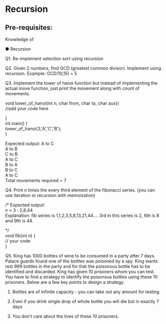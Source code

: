 # Recursion

## Pre-requisites: 

Knowledge of

●	Recursion

Q1. Re-implement selection sort using recursion

Q2.   Given 2 numbers, find GCD (greatest common divisor). Implement using recursion.  Example: GCD(10,15) = 5

Q3. Implement the tower of hanoi function but instead of implementing the actual move function, just print the movement along with count of movements. 

void tower_of_hanoi(int n, char from, char to, char aux){ <br />
   //add your code here <br />

} <br />
int main() { <br />
   tower_of_hanoi(3,'A','C','B'); <br />
} <br />

Expected output: 
A to C <br />
A to B <br />
C to B <br />
A to C <br />
B to A <br />
B to C <br />
A to C <br />
Total movements required = 7<br />

Q4. Print n times the every third element of the fibonacci series. (you can use iteration or recursion with memoization)

/*
Expected output: <br />
n = 3 : 2,8,44 <br />
Explanation: fib series is 1,1,2,3,5,8,13,21,44…. 3rd in this series is 2, 6th is 8 and 9th is 44. <br />

*/ <br />
void fib(int n) { <br />
     // your code <br />
} <br />

Q5. King has 1000 bottles of wine to be consumed in a party after 7 days. Palace guards found one of the bottles was poisoned by a spy. King wants rest 999 bottles in the party and for that the poisonous bottle has to be identified and discarded. King has given 10 prisoners whom you can test. You have to find a strategy to identify the poisonous bottles using these 10 prisoners. Below are a few key points to design a strategy. 

1.	Bottles are of infinite capacity - you can take out any amount for testing

2.	Even if you drink single drop of whole bottle you will die but in exactly 7 days

3.	You don't care about the lives of these 10 prisoners. 


